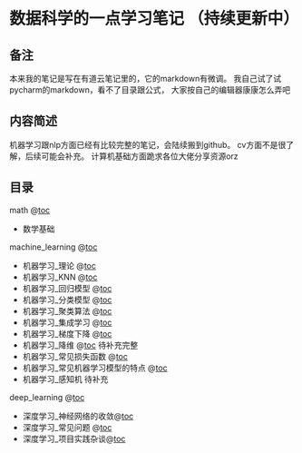 # 数据科学的一点学习笔记 （持续更新中）

## 备注

本来我的笔记是写在有道云笔记里的，它的markdown有微调。 我自己试了试pycharm的markdown，看不了目录跟公式， 大家按自己的编辑器康康怎么弄吧

## 内容简述

机器学习跟nlp方面已经有比较完整的笔记，会陆续搬到github。 cv方面不是很了解，后续可能会补充。 计算机基础方面跪求各位大佬分享资源orz

## 目录

math @[toc](math)

- 数学基础

machine_learning @[toc](machine_learning)

- 机器学习_理论 @[toc](machine_learning/机器学习_理论.md)
- 机器学习_KNN @[toc](machine_learning/机器学习_KNN.md)
- 机器学习_回归模型 @[toc](machine_learning/机器学习_回归模型.md)
- 机器学习_分类模型 @[toc](machine_learning/机器学习_分类模型.md)
- 机器学习_聚类算法 @[toc](machine_learning/机器学习_聚类算法.md)
- 机器学习_集成学习 @[toc](machine_learning/机器学习_集成学习.md)
- 机器学习_梯度下降 @[toc](machine_learning/机器学习_梯度下降.md)
- 机器学习_降维 @[toc](machine_learning/机器学习_降维.md) 待补充完整
- 机器学习_常见损失函数 @[toc](machine_learning/机器学习_常见损失函数.md)
- 机器学习_常见机器学习模型的特点 @[toc](machine_learning/机器学习_常见机器学习模型的特点.md)
- 机器学习_感知机 待补充

deep_learning @[toc](deep_learning)

- 深度学习_神经网络的收敛@[toc](deep_learning/深度学习_神经网络的收敛.md)
- 深度学习_常见问题 @[toc](deep_learning/深度学习_常见问题.md)
- 深度学习_项目实践杂谈@[toc](deep_learning/深度学习_项目实践杂谈.md)
